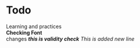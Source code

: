 # Todo
Learning and practices \
**Checking Font** <br>
changes
***this is validity check***
*This is added new line*